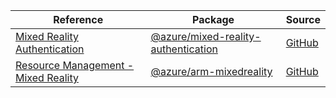 | Reference | Package | Source |
|---|---|---|
|[Mixed Reality Authentication](mixed-reality-authentication-readme.md)|[@azure/mixed-reality-authentication](https://www.npmjs.com/package/@azure/mixed-reality-authentication)|[GitHub](https://github.com/Azure/azure-sdk-for-js/blob/main/sdk/mixedreality/mixed-reality-authentication)|
|[Resource Management - Mixed Reality](arm-mixedreality-readme.md)|[@azure/arm-mixedreality](https://www.npmjs.com/package/@azure/arm-mixedreality)|[GitHub](https://github.com/Azure/azure-sdk-for-js/blob/main/sdk/mixedreality/arm-mixedreality)|

